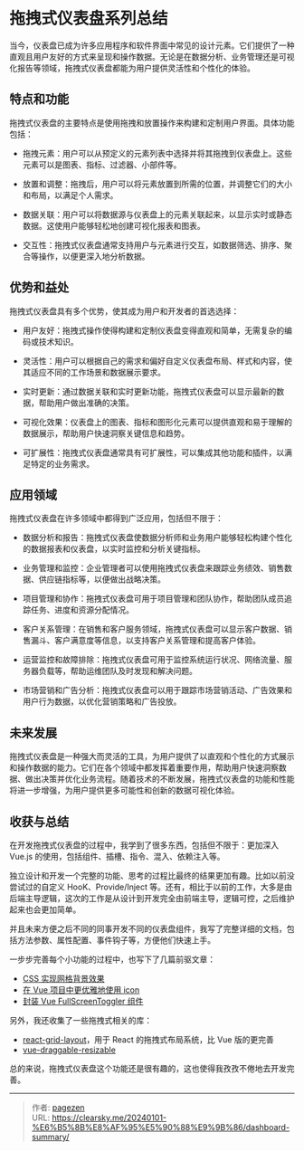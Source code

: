 # 拖拽式仪表盘系列总结


当今，仪表盘已成为许多应用程序和软件界面中常见的设计元素。它们提供了一种直观且用户友好的方式来呈现和操作数据。无论是在数据分析、业务管理还是可视化报告等领域，拖拽式仪表盘都能为用户提供灵活性和个性化的体验。

## 特点和功能

拖拽式仪表盘的主要特点是使用拖拽和放置操作来构建和定制用户界面。具体功能包括：

- 拖拽元素：用户可以从预定义的元素列表中选择并将其拖拽到仪表盘上。这些元素可以是图表、指标、过滤器、小部件等。

- 放置和调整：拖拽后，用户可以将元素放置到所需的位置，并调整它们的大小和布局，以满足个人需求。

- 数据关联：用户可以将数据源与仪表盘上的元素关联起来，以显示实时或静态数据。这使用户能够轻松地创建可视化报表和图表。

- 交互性：拖拽式仪表盘通常支持用户与元素进行交互，如数据筛选、排序、聚合等操作，以便更深入地分析数据。

## 优势和益处

拖拽式仪表盘具有多个优势，使其成为用户和开发者的首选选择：

- 用户友好：拖拽式操作使得构建和定制仪表盘变得直观和简单，无需复杂的编码或技术知识。

- 灵活性：用户可以根据自己的需求和偏好自定义仪表盘布局、样式和内容，使其适应不同的工作场景和数据展示要求。

- 实时更新：通过数据关联和实时更新功能，拖拽式仪表盘可以显示最新的数据，帮助用户做出准确的决策。

- 可视化效果：仪表盘上的图表、指标和图形化元素可以提供直观和易于理解的数据展示，帮助用户快速洞察关键信息和趋势。

- 可扩展性：拖拽式仪表盘通常具有可扩展性，可以集成其他功能和插件，以满足特定的业务需求。

## 应用领域

拖拽式仪表盘在许多领域中都得到广泛应用，包括但不限于：

- 数据分析和报告：拖拽式仪表盘使数据分析师和业务用户能够轻松构建个性化的数据报表和仪表盘，以实时监控和分析关键指标。

- 业务管理和监控：企业管理者可以使用拖拽式仪表盘来跟踪业务绩效、销售数据、供应链指标等，以便做出战略决策。

- 项目管理和协作：拖拽式仪表盘可用于项目管理和团队协作，帮助团队成员追踪任务、进度和资源分配情况。

- 客户关系管理：在销售和客户服务领域，拖拽式仪表盘可以显示客户数据、销售漏斗、客户满意度等信息，以支持客户关系管理和提高客户体验。

- 运营监控和故障排除：拖拽式仪表盘可用于监控系统运行状况、网络流量、服务器负载等，帮助运维团队及时发现和解决问题。

- 市场营销和广告分析：拖拽式仪表盘可以用于跟踪市场营销活动、广告效果和用户行为数据，以优化营销策略和广告投放。

## 未来发展

拖拽式仪表盘是一种强大而灵活的工具，为用户提供了以直观和个性化的方式展示和操作数据的能力。它们在各个领域中都发挥着重要作用，帮助用户快速洞察数据、做出决策并优化业务流程。随着技术的不断发展，拖拽式仪表盘的功能和性能将进一步增强，为用户提供更多可能性和创新的数据可视化体验。

## 收获与总结

在开发拖拽式仪表盘的过程中，我学到了很多东西，包括但不限于：更加深入 Vue.js 的使用，包括组件、插槽、指令、混入、依赖注入等。

独立设计和开发一个完整的功能、思考的过程比最终的结果更加有趣。比如以前没尝试过的自定义 HooK、Provide/Inject 等。还有，相比于以前的工作，大多是由后端主导逻辑，这次的工作是从设计到开发完全由前端主导，逻辑可控，之后维护起来也会更加简单。

并且未来方便之后不同的同事开发不同的仪表盘组件，我写了完整详细的文档，包括方法参数、属性配置、事件钩子等，方便他们快速上手。

一步步完善每个小功能的过程中，也写下了几篇前驱文章：

- [CSS 实现网格背景效果](/posts/grid-bg-image/)
- [在 Vue 项目中更优雅地使用 icon](/posts/vue-svg-icon/)
- [封装 Vue FullScreenToggler 组件](/posts/vue-fullscreen-toggler/)

另外，我还收集了一些拖拽式相关的库：

- [react-grid-layout](https://github.com/react-grid-layout/react-grid-layout)，用于 React 的拖拽式布局系统，比 Vue 版的更完善
- [vue-draggable-resizable](https://github.com/mauricius/vue-draggable-resizable)

总的来说，拖拽式仪表盘这个功能还是很有趣的，这也使得我孜孜不倦地去开发完善。


---

> 作者: [pagezen](http://clearsky.me/)  
> URL: https://clearsky.me/20240101-%E6%B5%8B%E8%AF%95%E5%90%88%E9%9B%86/dashboard-summary/  

